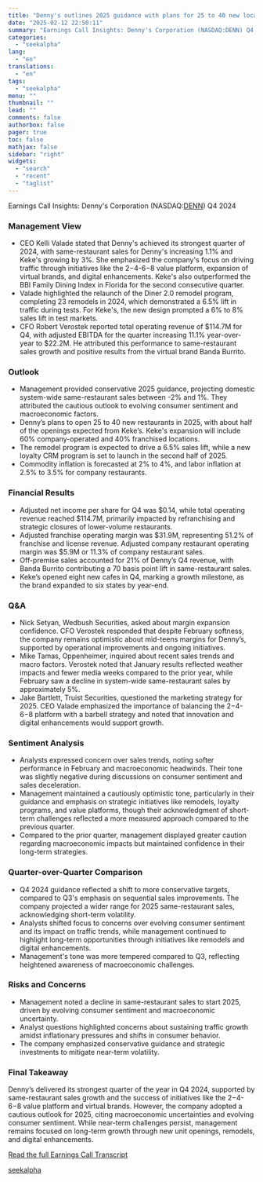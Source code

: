 ```yaml
---
title: "Denny's outlines 2025 guidance with plans for 25 to 40 new locations and conservative same-store sales targets"
date: "2025-02-12 22:50:11"
summary: "Earnings Call Insights: Denny's Corporation (NASDAQ:DENN) Q4 2024 Management View CEO Kelli Valade stated that Denny's achieved its strongest quarter of 2024, with same-restaurant sales for Denny's increasing 1.1% and Keke's growing by 3%. She emphasized the company's focus on driving traffic through initiatives like the $2-$4-$6-$8 value platform, expansion..."
categories:
  - "seekalpha"
lang:
  - "en"
translations:
  - "en"
tags:
  - "seekalpha"
menu: ""
thumbnail: ""
lead: ""
comments: false
authorbox: false
pager: true
toc: false
mathjax: false
sidebar: "right"
widgets:
  - "search"
  - "recent"
  - "taglist"
---
```


Earnings Call Insights: Denny's Corporation (NASDAQ:[DENN](https://seekingalpha.com/symbol/DENN "Denny's Corporation")) Q4 2024

### Management View

* CEO Kelli Valade stated that Denny's achieved its strongest quarter of 2024, with same-restaurant sales for Denny's increasing 1.1% and Keke's growing by 3%. She emphasized the company's focus on driving traffic through initiatives like the $2-$4-$6-$8 value platform, expansion of virtual brands, and digital enhancements. Keke's also outperformed the BBI Family Dining Index in Florida for the second consecutive quarter.
* Valade highlighted the relaunch of the Diner 2.0 remodel program, completing 23 remodels in 2024, which demonstrated a 6.5% lift in traffic during tests. For Keke's, the new design prompted a 6% to 8% sales lift in test markets.
* CFO Robert Verostek reported total operating revenue of $114.7M for Q4, with adjusted EBITDA for the quarter increasing 11.1% year-over-year to $22.2M. He attributed this performance to same-restaurant sales growth and positive results from the virtual brand Banda Burrito.

### Outlook

* Management provided conservative 2025 guidance, projecting domestic system-wide same-restaurant sales between -2% and 1%. They attributed the cautious outlook to evolving consumer sentiment and macroeconomic factors.
* Denny’s plans to open 25 to 40 new restaurants in 2025, with about half of the openings expected from Keke’s. Keke's expansion will include 60% company-operated and 40% franchised locations.
* The remodel program is expected to drive a 6.5% sales lift, while a new loyalty CRM program is set to launch in the second half of 2025.
* Commodity inflation is forecasted at 2% to 4%, and labor inflation at 2.5% to 3.5% for company restaurants.

### Financial Results

* Adjusted net income per share for Q4 was $0.14, while total operating revenue reached $114.7M, primarily impacted by refranchising and strategic closures of lower-volume restaurants.
* Adjusted franchise operating margin was $31.9M, representing 51.2% of franchise and license revenue. Adjusted company restaurant operating margin was $5.9M or 11.3% of company restaurant sales.
* Off-premise sales accounted for 21% of Denny’s Q4 revenue, with Banda Burrito contributing a 70 basis point lift in same-restaurant sales.
* Keke’s opened eight new cafes in Q4, marking a growth milestone, as the brand expanded to six states by year-end.

### Q&A

* Nick Setyan, Wedbush Securities, asked about margin expansion confidence. CFO Verostek responded that despite February softness, the company remains optimistic about mid-teens margins for Denny’s, supported by operational improvements and ongoing initiatives.
* Mike Tamas, Oppenheimer, inquired about recent sales trends and macro factors. Verostek noted that January results reflected weather impacts and fewer media weeks compared to the prior year, while February saw a decline in system-wide same-restaurant sales by approximately 5%.
* Jake Bartlett, Truist Securities, questioned the marketing strategy for 2025. CEO Valade emphasized the importance of balancing the $2-$4-$6-$8 platform with a barbell strategy and noted that innovation and digital enhancements would support growth.

### Sentiment Analysis

* Analysts expressed concern over sales trends, noting softer performance in February and macroeconomic headwinds. Their tone was slightly negative during discussions on consumer sentiment and sales deceleration.
* Management maintained a cautiously optimistic tone, particularly in their guidance and emphasis on strategic initiatives like remodels, loyalty programs, and value platforms, though their acknowledgment of short-term challenges reflected a more measured approach compared to the previous quarter.
* Compared to the prior quarter, management displayed greater caution regarding macroeconomic impacts but maintained confidence in their long-term strategies.

### Quarter-over-Quarter Comparison

* Q4 2024 guidance reflected a shift to more conservative targets, compared to Q3's emphasis on sequential sales improvements. The company projected a wider range for 2025 same-restaurant sales, acknowledging short-term volatility.
* Analysts shifted focus to concerns over evolving consumer sentiment and its impact on traffic trends, while management continued to highlight long-term opportunities through initiatives like remodels and digital enhancements.
* Management's tone was more tempered compared to Q3, reflecting heightened awareness of macroeconomic challenges.

### Risks and Concerns

* Management noted a decline in same-restaurant sales to start 2025, driven by evolving consumer sentiment and macroeconomic uncertainty.
* Analyst questions highlighted concerns about sustaining traffic growth amidst inflationary pressures and shifts in consumer behavior.
* The company emphasized conservative guidance and strategic investments to mitigate near-term volatility.

### Final Takeaway

Denny’s delivered its strongest quarter of the year in Q4 2024, supported by same-restaurant sales growth and the success of initiatives like the $2-$4-$6-$8 value platform and virtual brands. However, the company adopted a cautious outlook for 2025, citing macroeconomic uncertainties and evolving consumer sentiment. While near-term challenges persist, management remains focused on long-term growth through new unit openings, remodels, and digital enhancements.

[Read the full Earnings Call Transcript](https://seekingalpha.com/symbol/DENN/earnings/transcripts)

[seekalpha](https://seekingalpha.com/news/4407141-dennys-outlines-2025-guidance-with-plans-for-25-to-40-new-locations-and-conservative-same)
